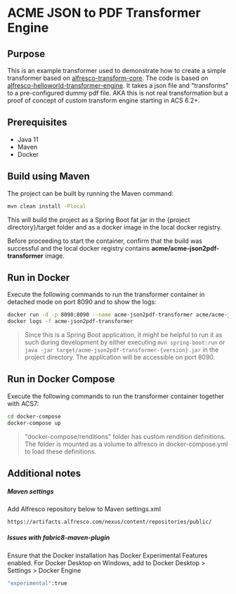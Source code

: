 # ACME JSON to PDF Transformer Engine

## Purpose
This is an example transformer used to demonstrate how to create a simple transformer based on
[alfresco-transform-core](https://github.com/Alfresco/alfresco-transform-core). The code is based on [alfresco-helloworld-transformer-engine](https://github.com/Alfresco/alfresco-helloworld-transformer/tree/master/alfresco-helloworld-transformer-engine). It takes a json file and "transforms" to a pre-configured dummy pdf file. AKA this is not real transformation but a proof of concept of custom transform engine starting in ACS 6.2+. 

## Prerequisites
* Java 11
* Maven
* Docker

## Build using Maven
The project can be built by running the Maven command:

```bash
mvn clean install -Plocal
```

This will build the project as a Spring Boot fat jar in the {project directory}/target folder
and as a docker image in the local docker registry.

Before proceeding to start the container, confirm that the build was successful and the local docker
registry contains **acme/acme-json2pdf-transformer** image.

## Run in Docker

Execute the following commands to run the transformer container in detached mode on port 8090 and to show the logs:

```bash
docker run -d -p 8090:8090 --name acme-json2pdf-transformer acme/acme-json2pdf-transformer:latest
docker logs -f acme-json2pdf-transformer
```

> Since this is a Spring Boot application,
 it might be helpful to run it as such during development by either executing `mvn spring-boot:run`
 or `java -jar target/acme-json2pdf-transformer-{version}.jar` in the project directory.
 The application will be accessible on port 8090.

## Run in Docker Compose

Execute the following commands to run the transformer container together with ACS7:

```bash
cd docker-compose
docker-compose up
```

> "docker-compose/renditions" folder has custom rendition definitions. The folder is mounted as a volume to alfresco in docker-compose.yml to load these definitions.
 
## Additional notes

##### Maven settings
Add Alfresco repository below to Maven settings.xml

```bash
https://artifacts.alfresco.com/nexus/content/repositories/public/
```

##### Issues with fabric8-maven-plugin
Ensure that the Docker installation has Docker Experimental Features enabled. For Docker Desktop on Windows, add to Docker Desktop > Settings > Docker Engine

```bash
"experimental":true
```
